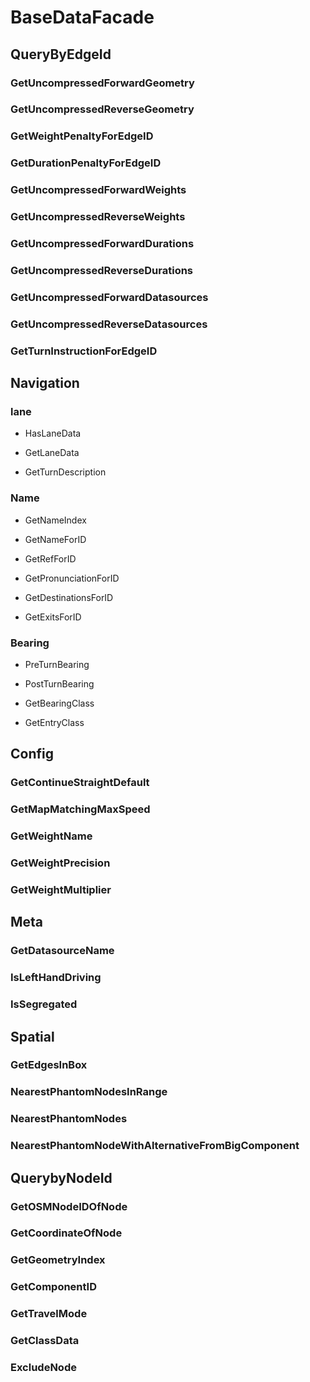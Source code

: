 # BaseDataFacade


## QueryByEdgeId

### GetUncompressedForwardGeometry

### GetUncompressedReverseGeometry

### GetWeightPenaltyForEdgeID

### GetDurationPenaltyForEdgeID

### GetUncompressedForwardWeights

### GetUncompressedReverseWeights

### GetUncompressedForwardDurations

### GetUncompressedReverseDurations

### GetUncompressedForwardDatasources

### GetUncompressedReverseDatasources

### GetTurnInstructionForEdgeID

## Navigation

### lane

- HasLaneData

- GetLaneData

- GetTurnDescription

### Name

- GetNameIndex

- GetNameForID

- GetRefForID

- GetPronunciationForID

- GetDestinationsForID

- GetExitsForID

### Bearing

- PreTurnBearing

- PostTurnBearing

- GetBearingClass

- GetEntryClass

## Config

### GetContinueStraightDefault

### GetMapMatchingMaxSpeed

### GetWeightName

### GetWeightPrecision

### GetWeightMultiplier

## Meta

### GetDatasourceName

### IsLeftHandDriving

### IsSegregated

## Spatial

### GetEdgesInBox

### NearestPhantomNodesInRange

### NearestPhantomNodes

### NearestPhantomNodeWithAlternativeFromBigComponent

## QuerybyNodeId

### GetOSMNodeIDOfNode

### GetCoordinateOfNode

### GetGeometryIndex

### GetComponentID

### GetTravelMode

### GetClassData

### ExcludeNode

